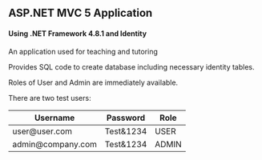 ## ASP.NET MVC 5 Application

#### Using .NET Framework 4.8.1 and Identity 

<p>An application used for teaching and tutoring</p>

<p>Provides SQL code to create database including necessary identity tables.</p>

<p>Roles of User and Admin are immediately available.</p>

<p>There are two test users:</p>

<table>
	<thead>
		<tr>
			<th>Username</th>
			<th>Password</th>
			<th>Role</th>
		</tr>
	</thead>
	<tbody>
		<tr>
			<td>user@user.com</td>
			<td>Test&1234</td>
			<td>USER</td>
		</tr>
		<tr>
			<td>admin@company.com</td>
			<td>Test&1234</td>
			<td>ADMIN</td>
		</tr>
	</tbody>
</table>